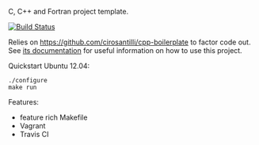 C, C++ and Fortran project template.

[![Build Status](https://travis-ci.org/cirosantilli/cpp-template.svg?branch=master)](https://travis-ci.org/cirosantilli/cpp-template)

Relies on <https://github.com/cirosantilli/cpp-boilerplate> to factor code out. See [its documentation](https://github.com/cirosantilli/cpp-boilerplate/blob/master/README.md) for useful information on how to use this project.

Quickstart Ubuntu 12.04:

    ./configure
    make run

Features:

- feature rich Makefile
- Vagrant
- Travis CI
